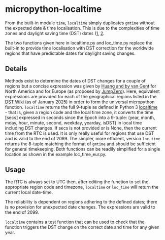 # micropython-localtime
From the built-in module `time`, `localtime` simply duplicates `gmtime` without the expected date & time localisation. This is due to the complexities of time zones and daylight saving time (DST) dates ([1](https://github.com/orgs/micropython/discussions/12378), [2](https://forums.raspberrypi.com/viewtopic.php?t=337259&sid=dc6f7a405e66ee699aa182ff7b802eaf).

The two functions given here in localtime.py and loc_time.py replace the built-in to provide time localisation with DST correction for the worldwide regions that have predictable dates for daylight saving changes.
## Details
Methods exist to determine the dates of DST changes for a couple of regions but a concise expression was given by [Huang and by van Gent](https://www.webexhibits.org/daylightsaving/i.html) for North America and for Europe (as proposed by [JumpZero](https://forum.micropython.org/viewtopic.php?f=2&t=4034)). Here, equivalent expressions are provided for each of the geographical regions listed in the [DST Wiki](https://en.wikipedia.org/wiki/Daylight_saving_time_by_country) (as of January 2025) in order to form the universal micropython function.
`localtime` returns the full 9-tuple as defined in Python 3 [localtime](https://docs.python.org/3/library/time.html) - that is, given a region code and the local time zone, it converts the time [secs] expressed in seconds since the Epoch into a 9-tuple: (year, month, mday, hour, minute, second, weekday, yearday, isDST) in local time including DST changes. If secs is not provided or is None, then the current time from the RTC is used. It is only really useful for regions that use DST and is valid to the end of 2099.
The simpler, more efficient, version `loc_time` returns the 8-tuple matching the format of `gmtime` and should be sufficient for general timekeeping.
Both functions can be readily simplified for a single location as shown in the example loc_time_eur.py.
## Usage
The RTC is always set to UTC then, after editing the function to set the appropriate region code and timezone, `localtime` or `loc_time` will return the current local date-time. 

The reliability is dependent on regions adhering to the defined dates; there is no provision for unexpected date changes. The expressions are valid to the end of 2099.

`localtime` contains a test function that can be used to check that the function triggers the DST change on the correct date and time for any given year.
